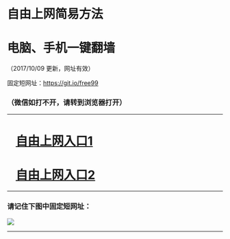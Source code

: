 ﻿# 自由上网简易方法

# 电脑、手机一键翻墙

（2017/10/09 更新，网址有效）

固定短网址：https://git.io/free99

### （微信如打不开，请转到浏览器打开）


***





# &nbsp;&nbsp; <a href="http://ft2344621931.fwq-tz-1001.info/fwqtz01.html?t=100900123111 " target="_blank">自由上网入口1</a>
# &nbsp;&nbsp; <a href="http://ft61697935.fwq-tz-1002.info/fwqtz02.html?t=10090011854 " target="_blank">自由上网入口2</a>
***

### 请记住下图中固定短网址：

<img src="https://s3-us-west-2.amazonaws.com/fwq-1001/yjfq-20170905okok.png" /> 


***

